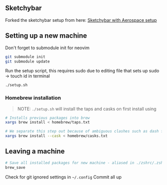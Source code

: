## Sketchybar

Forked the sketchybar setup from here: [Sketchybar with Aerospace setup](https://github.com/forteleaf/sketkchybar-with-aerospace)

## Setting up a new machine

Don't forget to submodule init for neovim

```sh
git submodule init
git submodule update
```

Run the setup script, this requires sudo due to editing file that sets up sudo -> touch id in terminal

```bash
./setup.sh
```

### Homebrew installation

> NOTE: `./setup.sh` will install the taps and casks on first install using

```bash
# Installs previous packages into brew
xargs brew install < homebrew/taps.txt

# We separate this step out because of ambiguous clashes such as dash formulae vs cask
xargs brew install --cask < homebrew/casks.txt
```

## Leaving a machine

```bash
# Save all installed packages for new machine - aliased in ./zshrc/.zshrc
brew_save
```

Check for git ignored settings in `~/.config`
Commit all up
